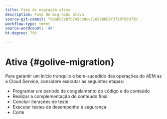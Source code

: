 ```yaml
---
title: Fase de migração ativa
description: Fase de migração ativa
source-git-commit: fadab55c0fb743cb0ce7102686b2f3f10f93d73b
workflow-type: tm+mt
source-wordcount: '49'
ht-degree: 79%

---
```



# Ativa {#golive-migration}

Para garantir um início tranquilo e bem-sucedido das operações do AEM as a Cloud Service, considere executar as seguintes etapas:

* Programar um período de congelamento do código e do conteúdo
* Realizar a complementação do conteúdo final
* Concluir iterações de teste
* Executar testes de desempenho e segurança
* Corte
